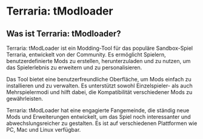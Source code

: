 # Terraria: tModloader

## Was ist Terraria: tModloader?

Terraria: tModLoader ist ein Modding-Tool für das populäre Sandbox-Spiel Terraria, entwickelt von der Community. Es ermöglicht Spielern, benutzerdefinierte Mods zu erstellen, herunterzuladen und zu nutzen, um das Spielerlebnis zu erweitern und zu personalisieren.

Das Tool bietet eine benutzerfreundliche Oberfläche, um Mods einfach zu installieren und zu verwalten. Es unterstützt sowohl Einzelspieler- als auch Mehrspielermodi und hilft dabei, die Kompatibilität verschiedener Mods zu gewährleisten.

Terraria: tModLoader hat eine engagierte Fangemeinde, die ständig neue Mods und Erweiterungen entwickelt, um das Spiel noch interessanter und abwechslungsreicher zu gestalten. Es ist auf verschiedenen Plattformen wie PC, Mac und Linux verfügbar.